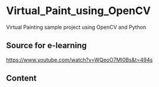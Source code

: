 # Virtual_Paint_using_OpenCV
Virtual Painting sample project using OpenCV and Python

## Source for e-learning
https://www.youtube.com/watch?v=WQeoO7MI0Bs&t=494s

## Content